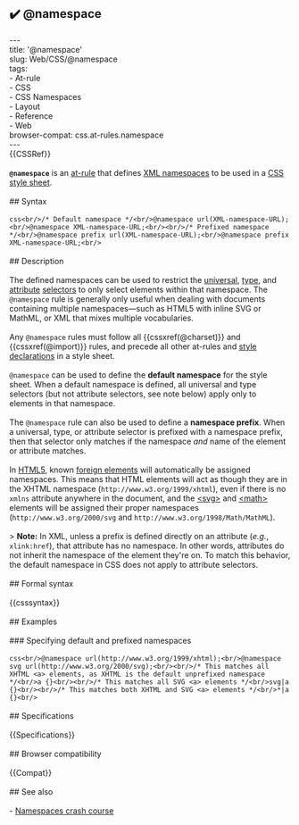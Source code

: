 ## ✔️ @namespace 
 ---<br/>title: '@namespace'<br/>slug: Web/CSS/@namespace<br/>tags:<br/>  - At-rule<br/>  - CSS<br/>  - CSS Namespaces<br/>  - Layout<br/>  - Reference<br/>  - Web<br/>browser-compat: css.at-rules.namespace<br/>---<br/>{{CSSRef}}<br/><br/>**`@namespace`** is an [at-rule](/en-US/docs/Web/CSS/At-rule) that defines [XML namespaces](/en-US/docs/Namespaces) to be used in a [CSS](/en-US/docs/Glossary/CSS) [style sheet](/en-US/docs/Web/API/StyleSheet).<br/><br/>## Syntax<br/><br/>```css<br/>/* Default namespace */<br/>@namespace url(XML-namespace-URL);<br/>@namespace XML-namespace-URL;<br/><br/>/* Prefixed namespace */<br/>@namespace prefix url(XML-namespace-URL);<br/>@namespace prefix XML-namespace-URL;<br/>```<br/><br/>## Description<br/><br/>The defined namespaces can be used to restrict the [universal](/en-US/docs/Web/CSS/Universal_selectors), [type](/en-US/docs/Web/CSS/Type_selectors), and [attribute](/en-US/docs/Web/CSS/Attribute_selectors) [selectors](/en-US/docs/Learn/CSS/Building_blocks/Selectors) to only select elements within that namespace. The `@namespace` rule is generally only useful when dealing with documents containing multiple namespaces—such as HTML5 with inline SVG or MathML, or XML that mixes multiple vocabularies.<br/><br/>Any `@namespace` rules must follow all {{cssxref(@charset)}} and {{cssxref(@import)}} rules, and precede all other at-rules and [style declarations](/en-US/docs/Web/API/CSSStyleDeclaration) in a style sheet.<br/><br/>`@namespace` can be used to define the **default namespace** for the style sheet. When a default namespace is defined, all universal and type selectors (but not attribute selectors, see note below) apply only to elements in that namespace.<br/><br/>The `@namespace` rule can also be used to define a **namespace prefix**. When a universal, type, or attribute selector is prefixed with a namespace prefix, then that selector only matches if the namespace _and_ name of the element or attribute matches.<br/><br/>In [HTML5](/en-US/docs/Glossary/HTML5), known [foreign elements](https://html.spec.whatwg.org/#foreign-elements) will automatically be assigned namespaces. This means that HTML elements will act as though they are in the XHTML namespace (`http://www.w3.org/1999/xhtml`), even if there is no `xmlns` attribute anywhere in the document, and the [\<svg>](/en-US/docs/Web/SVG/Element/svg) and [\<math>](/en-US/docs/Web/MathML/Element/math) elements will be assigned their proper namespaces (`http://www.w3.org/2000/svg` and `http://www.w3.org/1998/Math/MathML`).<br/><br/>> **Note:** In XML, unless a prefix is defined directly on an attribute (_e.g._, `xlink:href`), that attribute has no namespace. In other words, attributes do not inherit the namespace of the element they're on. To match this behavior, the default namespace in CSS does not apply to attribute selectors.<br/><br/>## Formal syntax<br/><br/>{{csssyntax}}<br/><br/>## Examples<br/><br/>### Specifying default and prefixed namespaces<br/><br/>```css<br/>@namespace url(http://www.w3.org/1999/xhtml);<br/>@namespace svg url(http://www.w3.org/2000/svg);<br/><br/>/* This matches all XHTML <a> elements, as XHTML is the default unprefixed namespace */<br/>a {}<br/><br/>/* This matches all SVG <a> elements */<br/>svg|a {}<br/><br/>/* This matches both XHTML and SVG <a> elements */<br/>*|a {}<br/>```<br/><br/>## Specifications<br/><br/>{{Specifications}}<br/><br/>## Browser compatibility<br/><br/>{{Compat}}<br/><br/>## See also<br/><br/>- [Namespaces crash course](/en-US/docs/Web/SVG/Namespaces_Crash_Course)<br/>